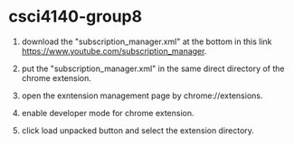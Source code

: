 # csci4140-group8

1. download the "subscription_manager.xml" at the bottom in this link https://www.youtube.com/subscription_manager.

2. put the "subscription_manager.xml" in the same direct directory of the chrome extension.

3. open the exntension management page by chrome://extensions.

4. enable developer mode for chrome extension.

5. click load unpacked button and select the extension directory.
